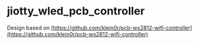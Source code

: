 # jiotty_wled_pcb_controller
 
Design based on [https://github.com/klein0r/pcb-ws2812-wifi-controller](https://github.com/klein0r/pcb-ws2812-wifi-controller)

